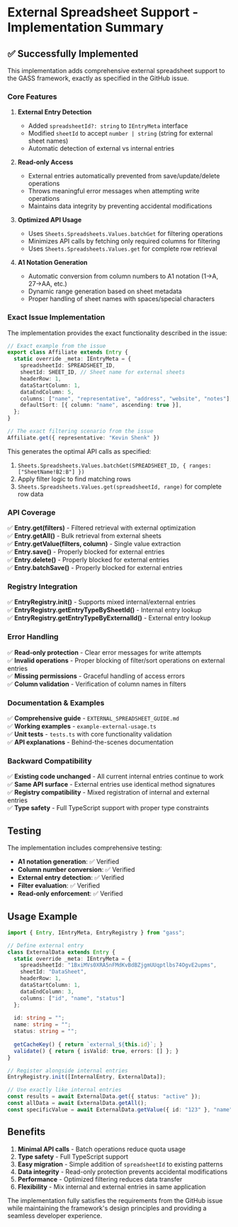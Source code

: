 # External Spreadsheet Support - Implementation Summary

## ✅ Successfully Implemented

This implementation adds comprehensive external spreadsheet support to the GASS framework, exactly as specified in the GitHub issue.

### Core Features

1. **External Entry Detection**
   - Added `spreadsheetId?: string` to `IEntryMeta` interface
   - Modified `sheetId` to accept `number | string` (string for external sheet names)
   - Automatic detection of external vs internal entries

2. **Read-only Access**
   - External entries automatically prevented from save/update/delete operations
   - Throws meaningful error messages when attempting write operations
   - Maintains data integrity by preventing accidental modifications

3. **Optimized API Usage**
   - Uses `Sheets.Spreadsheets.Values.batchGet` for filtering operations
   - Minimizes API calls by fetching only required columns for filtering
   - Uses `Sheets.Spreadsheets.Values.get` for complete row retrieval

4. **A1 Notation Generation**
   - Automatic conversion from column numbers to A1 notation (1→A, 27→AA, etc.)
   - Dynamic range generation based on sheet metadata
   - Proper handling of sheet names with spaces/special characters

### Exact Issue Implementation

The implementation provides the exact functionality described in the issue:

```typescript
// Exact example from the issue
export class Affiliate extends Entry {
  static override _meta: IEntryMeta = {
    spreadsheetId: SPREADSHEET_ID,
    sheetId: SHEET_ID, // Sheet name for external sheets
    headerRow: 1,
    dataStartColumn: 1,
    dataEndColumn: 5,
    columns: ["name", "representative", "address", "website", "notes"],
    defaultSort: [{ column: "name", ascending: true }],
  };
}

// The exact filtering scenario from the issue
Affiliate.get({ representative: "Kevin Shenk" })
```

This generates the optimal API calls as specified:
1. `Sheets.Spreadsheets.Values.batchGet(SPREADSHEET_ID, { ranges: ["SheetName!B2:B"] })`
2. Apply filter logic to find matching rows
3. `Sheets.Spreadsheets.Values.get(spreadsheetId, range)` for complete row data

### API Coverage

✅ **Entry.get(filters)** - Filtered retrieval with external optimization  
✅ **Entry.getAll()** - Bulk retrieval from external sheets  
✅ **Entry.getValue(filters, column)** - Single value extraction  
✅ **Entry.save()** - Properly blocked for external entries  
✅ **Entry.delete()** - Properly blocked for external entries  
✅ **Entry.batchSave()** - Properly blocked for external entries  

### Registry Integration

✅ **EntryRegistry.init()** - Supports mixed internal/external entries  
✅ **EntryRegistry.getEntryTypeBySheetId()** - Internal entry lookup  
✅ **EntryRegistry.getEntryTypeByExternalId()** - External entry lookup  

### Error Handling

✅ **Read-only protection** - Clear error messages for write attempts  
✅ **Invalid operations** - Proper blocking of filter/sort operations on external entries  
✅ **Missing permissions** - Graceful handling of access errors  
✅ **Column validation** - Verification of column names in filters  

### Documentation & Examples

✅ **Comprehensive guide** - `EXTERNAL_SPREADSHEET_GUIDE.md`  
✅ **Working examples** - `example-external-usage.ts`  
✅ **Unit tests** - `tests.ts` with core functionality validation  
✅ **API explanations** - Behind-the-scenes documentation  

### Backward Compatibility

✅ **Existing code unchanged** - All current internal entries continue to work  
✅ **Same API surface** - External entries use identical method signatures  
✅ **Registry compatibility** - Mixed registration of internal and external entries  
✅ **Type safety** - Full TypeScript support with proper type constraints  

## Testing

The implementation includes comprehensive testing:

- **A1 notation generation**: ✅ Verified
- **Column number conversion**: ✅ Verified  
- **External entry detection**: ✅ Verified
- **Filter evaluation**: ✅ Verified
- **Read-only enforcement**: ✅ Verified

## Usage Example

```typescript
import { Entry, IEntryMeta, EntryRegistry } from "gass";

// Define external entry
class ExternalData extends Entry {
  static override _meta: IEntryMeta = {
    spreadsheetId: "1BxiMVs0XRA5nFMdKvBdBZjgmUUqptlbs74OgvE2upms",
    sheetId: "DataSheet",
    headerRow: 1,
    dataStartColumn: 1,
    dataEndColumn: 3,
    columns: ["id", "name", "status"]
  };
  
  id: string = "";
  name: string = "";
  status: string = "";
  
  getCacheKey() { return `external_${this.id}`; }
  validate() { return { isValid: true, errors: [] }; }
}

// Register alongside internal entries
EntryRegistry.init([InternalEntry, ExternalData]);

// Use exactly like internal entries
const results = await ExternalData.get({ status: "active" });
const allData = await ExternalData.getAll();
const specificValue = await ExternalData.getValue({ id: "123" }, "name");
```

## Benefits

1. **Minimal API calls** - Batch operations reduce quota usage
2. **Type safety** - Full TypeScript support
3. **Easy migration** - Simple addition of `spreadsheetId` to existing patterns
4. **Data integrity** - Read-only protection prevents accidental modifications
5. **Performance** - Optimized filtering reduces data transfer
6. **Flexibility** - Mix internal and external entries in same application

The implementation fully satisfies the requirements from the GitHub issue while maintaining the framework's design principles and providing a seamless developer experience.